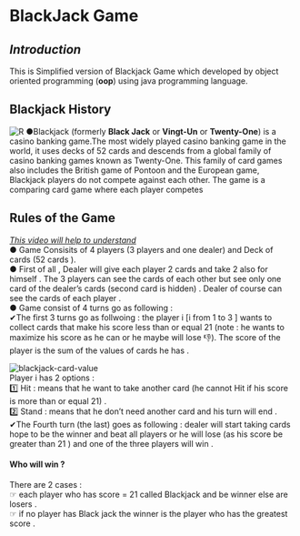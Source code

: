 # BlackJack Game
## *Introduction*
This is  Simplified version of Blackjack Game which developed by object oriented programming (**oop**) using java programming language.
## Blackjack History
![R](https://user-images.githubusercontent.com/99830416/156048934-9867ddba-4c81-49d8-84e1-ba5c6e472411.jpg)
●Blackjack (formerly **Black Jack** or **Vingt-Un** or **Twenty-One**) is a casino banking game.The most widely played casino banking game in the world, it uses decks of 52 cards and descends from a global family of casino banking games known as Twenty-One. This family of card games also includes the British game of Pontoon and the European game, Blackjack players do not compete against each other. The game is a comparing card game where each player competes
## Rules of the Game
*[This video will help to understand](https://www.youtube.com/watch?v=24eo9AZzEoQ&t=250s)*<br />
● Game Consisits of 4 players (3 players and one dealer) and Deck of cards (52 cards ).<br />
● First of all , Dealer will give each player 2 cards and take 2 also for himself . The 3 players can see the cards of each other but see only one card of the dealer’s cards (second card  is hidden) . Dealer of course can see the cards of each player .<br />
● Game consist of 4 turns go as following : <br />
 ✔The first 3 turns go as  follwoing : the  player i [i from 1 to 3 ] wants to collect cards that make his score less than or equal 21 (note : he wants to maximize his score as he  can or he maybe will lose 👎). The score of the player is the sum of the values of cards he has .
 
 ![blackjack-card-value](https://user-images.githubusercontent.com/99830416/156063405-e3bb790f-ffb3-4a14-a5db-91bed8a90ec3.jpg)
 <br />
Player i has 2 options : <br /> 1️⃣ Hit : means that he want to take  another card (he cannot Hit if his score is more than or equal 21) . <br /> 2️⃣ Stand : means that he don’t need another card and his turn will end  . <br />
 ✔The Fourth turn (the last) goes as following : dealer will start taking cards hope to be the winner and beat all players or he will lose (as his score be greater than 21 ) and one of the three players will win .
#### Who will win ? 
There are 2 cases : <br /> ☞ each player who has score = 21 called Blackjack and be winner else are losers . <br />
☞ if no player has Black jack the winner is the player who has the greatest score . <br />

 
